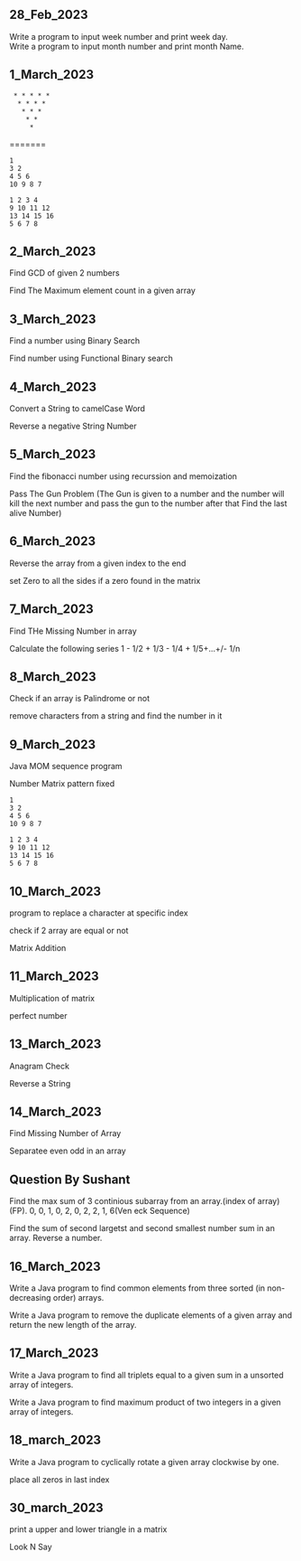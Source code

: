 28_Feb_2023
-------------------------------
Write a program to input week number and print week day.   
Write a program to input month number and print month Name.

1_March_2023
-------------------------------
```
 * * * * * 
  * * * * 
   * * * 
    * * 
     * 
```
=======

```
1
3 2
4 5 6
10 9 8 7
```
```
1 2 3 4
9 10 11 12
13 14 15 16
5 6 7 8
```

2_March_2023
-------------------
Find GCD of given 2 numbers

Find The Maximum element count in a given array



3_March_2023
-------------------
Find a number using Binary Search

Find number using Functional Binary search

4_March_2023
-------------------
Convert a String to camelCase Word

Reverse a negative String Number 


5_March_2023
-------------------
Find the fibonacci number using recurssion and memoization

Pass The Gun Problem (The Gun is given to a number and the number will kill the next number and pass the gun to the number after that Find the last alive Number)


6_March_2023
-------------------
Reverse the array from a given index to the end

set Zero to all the sides if a zero found in the matrix


7_March_2023
-------------------
 Find THe Missing Number in array
 
 Calculate the following series
  1 - 1/2 + 1/3 - 1/4 + 1/5+...+/- 1/n
  
  
  
8_March_2023
-------------------
Check if an array is Palindrome or not

remove characters from a string and find the number in it


9_March_2023
-------------------
Java MOM sequence program

Number Matrix pattern fixed
```
1
3 2
4 5 6
10 9 8 7
```
```
1 2 3 4
9 10 11 12
13 14 15 16
5 6 7 8
```


10_March_2023
--------------------

program to replace a character at specific index

check if 2 array are equal or not

Matrix Addition

11_March_2023
--------------------

Multiplication of matrix

perfect number


13_March_2023
--------------------

Anagram Check

Reverse a String

14_March_2023
--------------------

Find Missing Number of Array

Separatee even odd in an array


Question By Sushant
--------------------------
Find the max sum of 3 continious subarray from an array.(index of array) (FP).
0, 0, 1, 0, 2, 0, 2, 2, 1, 6(Ven eck Sequence)



Find the sum of second largetst and second smallest number sum in an array.
Reverse a number.

16_March_2023
--------------------------
Write a Java program to find common elements from three sorted (in non-decreasing order) arrays.

Write a Java program to remove the duplicate elements of a given array and return the new length of the array.

17_March_2023
--------------------------
Write a Java program to find all triplets equal to a given sum in a unsorted array of integers.

Write a Java program to find maximum product of two integers in a given array of integers.
 

18_march_2023
--------------------------
Write a Java program to cyclically rotate a given array clockwise by one.

place all zeros in last index


30_march_2023
--------------------------
print a upper and lower triangle in a matrix

Look N Say 